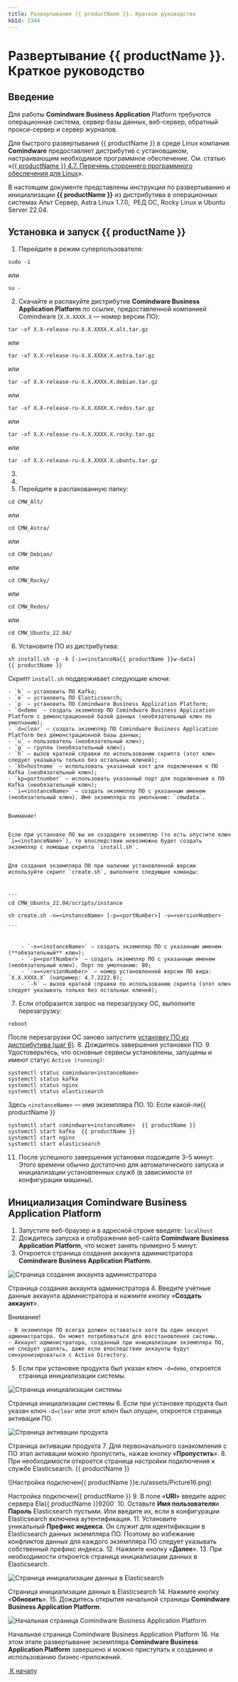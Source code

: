```yaml
---
title: Развертывание {{ productName }}. Краткое руководство
kbId: 2344
---
```


# Развертывание {{ productName }}. Краткое руководство

## Введение

Для работы **Comindware Business Application** Platform требуются операционная система, сервер базы данных, веб-сервер, обратный прокси-сервер и сервер журналов.

Для быстрого развертывания {{ productName }} в среде Linux компания **Comindware** предоставляет дистрибутив с установщиком, настраивающим необходимое программное обеспечение. См. статью «[{{ productName }} 4.7. Перечень стороннего программного обеспечения для Linux](https://kb.comindware.ru/article.php?id=2398)».

В настоящем документе представлены инструкции по развертыванию и инициализации **{{ productName }}** из дистрибутива в операционных системах Альт Сервер, Astra Linux 1.7.0,  РЕД ОС, Rocky Linux и Ubuntu Server 22.04.

## Установка и запуск {{ productName }}

1. Перейдите в режим суперпользователя:


```
sudo -i
```


или


```{{ productName }}
su -
```
2. Скачайте и распакуйте дистрибутив **Comindware Business Application Platform** по ссылке, предоставленной компанией Comindware (`X.X.XXXX.X` — номер версии ПО):


```
tar -xf X.X-release-ru-X.X.XXXX.X.alt.tar.gz
```

или


```
tar -xf X.X-release-ru-X.X.XXXX.X.astra.tar.gz
```

или


```
tar -xf X.X-release-ru-X.X.XXXX.X.debian.tar.gz
```

или

```
tar -xf X.X-release-ru-X.X.XXXX.X.redos.tar.gz
```

или

```
tar -xf X.X-release-ru-X.X.XXXX.X.rocky.tar.gz
```

или

```
tar -xf X.X-release-ru-X.X.XXXX.X.ubuntu.tar.gz
```
3. 
4. 
5. Перейдите в распакованную папку:


```
cd CMW_Alt/
```

или


```
cd CMW_Astra/
```

или

```
cd CMW_Debian/
```

или

```
cd CMW_Rocky/
```

или

```
cd CMW_Redos/
```

или

```
cd CMW_Ubuntu_22.04/
```
6. Установите ПО из дистрибутива:


```{{ productName }}
sh install.sh -p -k [-i=<instanceNa{{ productName }}w-data]  
{{ productName }}
```

Скрипт `install.sh` поддерживает следующие ключи:

	- `k` — установить ПО Kafka;
	- `e` — установить ПО Elasticsearch;
	- `p` — установить ПО Comindware Business Application Platform;
	- `d=demo` — создать экземпляр ПО Comindware Business Application Platform c демонстрационной базой данных (необязательный ключ по умолчанию);
	- `d=clear` — создать экземпляр ПО Comindware Business Application Platform без демонстрационной базы данных;
	- `u` — пользователь (необязательный ключ);
	- `g` — группа (необязательный ключ);
	- `h` — вызов краткой справки по использованию скрипта (этот ключ следует указывать только без остальных ключей);
	- `kh=hostname` — использовать указанный хост для подключения к ПО Kafka (необязательный ключ);
	- `kp=portnumber` — использовать указанный порт для подключения к ПО Kafka (необязательный ключ);
	- `i=<instanceName>` — создать экземпляр ПО с указанным именем (необязательный ключ). Имя экземпляра по умолчанию: `cmwdata`.

	
	Внимание!
	
	
	Если при установке ПО вы не создадите экземпляр (то есть опустите ключ `i=<instanceName>`), то впоследствии невозможно будет создать экземпляр с помощью скрипта `install.sh`.
	
	
	Для создания экземпляра ПО при наличии установленной версии используйте скрипт `create.sh`, выполните следующие команды:
	
	
	
	```
	cd CMW_Ubuntu_22.04/scripts/instance  
	  
	sh create.sh -n=<instanceName> [-p=<portNumber>] -v=<versionNumber>  
	
	```
	
	
		- `-n=<instanceName>` — создать экземпляр ПО с указанным именем (**обязательный** ключ);
		- `-p=<portNumber>` — создать экземпляр ПО с указанным именем (необязательный ключ). Порт по умолчанию: 80;
		- `-v=<versionNumber>` — номер установленной версии ПО вида: `X.X.XXXX.X` (например: 4.7.2222.0);
		- `-h` — вызов краткой справки по использованию скрипта (этот ключ следует указывать только без остальных ключей);
7. Если отобразится запрос на перезагрузку ОС, выполните перезагрузку:   

```
reboot
```


После перезагрузки ОС заново запустите [установку ПО из дистрибутива (шаг 6)](#install.sh).
8. Дождитесь завершения установки ПО.
9. Удостоверьтесь, что основные сервисы установлены, запущены и имеют статус `Active (running)`:   

```
systemctl status comindware<instanceName>  
systemctl status kafka  
systemctl status nginx  
systemctl status elasticsearch 
```

Здесь `<instanceName>` — имя экземпляра ПО.
10. Если какой-ли{{ productName }}

```
systemctl start comindware<instanceName>  {{ productName }}
systemctl start kafka  {{ productName }}
systemctl start nginx  
systemctl start elasticsearch  

```
11. После успешного завершения установки подождите 3–5 минут. Этого времени обычно достаточно для автоматического запуска и инициализации установленных служб (в зависимости от конфигурации машины).

## Инициализация Comindware Business Application Platform

1. Запустите веб-браузер и в адресной строке введите: `localhost`
2. Дождитесь запуска и отображения веб-сайта **Comindware Business Application Platform**, что может занять примерно 5 минут.
3. Откроется страница создания аккаунта администратора **Comindware Business Application Platform**.


![Страница создания аккаунта администратора](https://kb.comindware.ru/assets/Picture14.png)

Страница создания аккаунта администратора
4. Введите учётные данные аккаунта администратора и нажмите кнопку «**Создать аккаунт**».


Внимание!

	- В экземпляре ПО всегда должен оставаться хотя бы один аккаунт администратора. Он может потребоваться для восстановления системы.
	- Аккаунт администратора, созданный при инициализации экземпляра ПО, не следует удалять, даже если впоследствии аккаунты будут синхронизироваться с Active Directory.
5. Если при установке продукта был указан ключ `-d=demo`, откроется страница инициализации системы.

![Страница инициализации системы](https://kb.comindware.ru/assets/img_63452e8529cca.png)

Страница инициализации системы
6. Если при установке продукта был указан ключ `-d=clear` или этот ключ был опущен, откроется страница активации ПО.


![Страница активации продукта](https://kb.comindware.ru/assets/Picture15.png)

Страница активации продукта
7. Для первоначального ознакомления с ПО этап активации можно пропустить, нажав кнопку «**Пропустить**».
8. При необходимости откроется страница настройки подключения к службе Elasticsearch.
{{ productName }}

![Настройка подключен{{ productName }}e.ru/assets/Picture16.png)

Настройка подключен{{ productName }}
9. В поле «**URI**» введите адрес сервера Ela{{ productName }}9200`
10. Оставьте **Имя пользователя**и **Пароль** Elasticsearch пустыми. Или введите их, если в конфигурации Elasticsearch включена аутентификация.
11. Установите уникальный **Префикс индекса**. Он служит для идентификации в Elasticsearch данных экземпляра ПО. Поэтому во избежание конфликтов данных для каждого экземпляра ПО следует указывать собственный префикс индекса.
12. Нажмите кнопку «**Далее**».
13. При необходимости откроется страница инициализации данных в Elasticsearch.


![Страница инициализации данных в Elasticsearch](https://kb.comindware.ru/assets/Picture17.png)

Страница инициализации данных в Elasticsearch
14. Нажмите кнопку «**Обновить**».
15. Дождитесь открытия начальной страницы **Comindware Business Application Platform**.


![Начальная страница Comindware Business Application Platform](https://kb.comindware.ru/assets/img_63452e9321257.png)

Начальная страница Comindware Business Application Platform
16. На этом этапе развертывание экземпляра **Comindware Business Application Platform** завершено и можно приступать к созданию и использованию бизнес-приложений.

 [*‌* К началу](#) 

